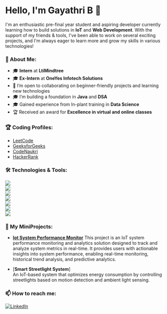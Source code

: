 # Hello, I'm Gayathri B 👋  

I'm an enthusiastic pre-final year student and aspiring developer currently learning how to build solutions in **IoT** and **Web Development**. With the support of my friends & tools, I've been able to work on several exciting projects, and I'm always eager to learn more and grow my skills in various technologies!  

### 🚀 About Me:
- 🎓 **Intern** at **LtiMindtree**  
- 🎓 **Ex-Intern** at **OneYes Infotech Solutions**  
- 🤝 I’m open to collaborating on beginner-friendly projects and learning new technologies  
- 🎓 I’m building a foundation in **Java** and **DSA**  
- 🎓 Gained experience from In-plant training in **Data Science**  
- 🏆 Received an award for **Excellence in virtual and online classes**  

### 🏆 Coding Profiles:
- [LeetCode](https://leetcode.com/u/gayathribks0407/)  
- [GeeksforGeeks](https://www.geeksforgeeks.org/user/gayathrif997/)  
- [CodeNaukri](https://www.naukri.com/code360/profile/gayathribks)  
- [HackerRank](https://www.hackerrank.com/profile/gayathribks0407)

  
### 🛠️ Technologies & Tools:

[<img src="https://img.shields.io/badge/-Java-007396?logo=java&logoColor=white">](#)  
[<img src="https://img.shields.io/badge/-Python-3776AB?logo=python&logoColor=white">](#)  
[<img src="https://img.shields.io/badge/-VSCode-007ACC?logo=visual-studio-code&logoColor=white">](#)  
[<img src="https://img.shields.io/badge/-IntelliJ%20IDEA-000000?logo=intellij-idea&logoColor=white">](#)  
[<img src="https://img.shields.io/badge/-MySQL-4479A1?logo=mysql&logoColor=white">](#)  
[<img src="https://img.shields.io/badge/-phpMyAdmin-6C78AF?logo=phpmyadmin&logoColor=white">](#)  
[<img src="https://img.shields.io/badge/-Figma-F24E1E?logo=figma&logoColor=white">](#)  

### 🌟 My MiniProjects:

- [**Iot System Performance Monitor**]([https://github.com/gaya3472004/Memory-Simulation-using-Java/tree/main](https://github.com/gaya3472004/IOT-System-performance-Monitor))  
  This project is an IoT system performance monitoring and analytics solution designed to track and analyze system metrics in real-time. It provides users with actionable insights into system performance, enabling real-time monitoring, historical trend analysis, and predictive analytics.

- [**Smart Streetlight System**]  
  An IoT-based system that optimizes energy consumption by controlling streetlights based on motion detection and ambient light sensing.

### 📫 How to reach me:
[![LinkedIn](https://img.shields.io/badge/-LinkedIn-0077B5?logo=linkedin&logoColor=white)](https://www.linkedin.com/in/gayathri-b-119a15257)
